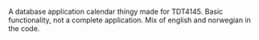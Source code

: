 A database application calendar thingy made for TDT4145. Basic functionality, not a complete application. Mix of english and norwegian in the code.
